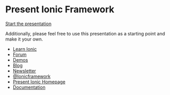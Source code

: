 Present Ionic Framework
=============

[Start the presentation](https://thack.github.com/ionic-present)

Additionally, please feel free to use this presentation as a starting point and make it your own.

 - [Learn Ionic](http://learn.ionicframework.com/)
 - [Forum](http://forum.ionicframework.com/)
 - [Demos](http://codepen.io/ionic/public-list/)
 - [Blog](http://ionicframework.com/blog/)
 - [Newsletter](http://ionicframework.com/subscribe/)
 - [@Ionicframework](https://twitter.com/ionicframework)
 - [Present Ionic Homepage](http://ionicframework.com/present-ionic/)
 - [Documentation](http://ionicframework.com/docs/)
